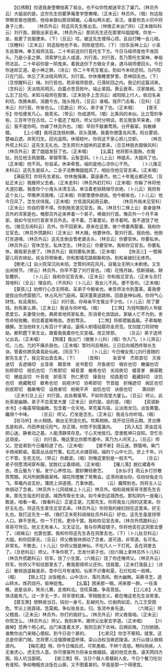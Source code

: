 <!-- { "loadSidebar": true } -->
　　【红绣鞋】你道我身堕懒抛离了祖业。也不似你性痴迷早忘了巢穴。〔林员外云〕大姐说的是。这穷先生则要茅庵里学堕懒哩。〔正末云〕林员外。〔唱〕你这般带眼安眉也随邪。他母亲狠似那双蟳蝎。心毒似两头蛇。呆汉。谁着你去火坑中将身子儿舍。
　　〔林员外云〕将这风先生推出去。〔林推正末出门科〕〔正末做叫科云〕刘行首。跟我出家去来。〔林员外云〕那风先生还在那里叫姐姐哩。你坐一坐。我更了衣服便来。〔下〕〔旦云〕哎。被这先生缠得心烦。且自打睡一会儿咱。〔旦睡科〕〔正末云〕则这般他也不省。则除是恁的。〔下〕〔扮东岳神上云〕小圣东岳案神。奉王祖师法旨。二十年前送刘行首托生下方。今日马祖师度他不肯回头。乃是小圣之罪。须索梦化此人成道。刘行首。刘行首。吾乃管托生案神。奉祖师法旨。二十年前你是一阴鬼来。着我送你下方做女子身。遇马祖师便回头。今日你迷却正道。是小神之罪。〔诗云〕你二十年死生冤业。到如今未经还彻。马丹阳只在门前。休忘了天淡晓风明灭。刘行首。你休推睡里梦里。吾神回去也。〔下〕〔旦惊醒科云〕嗨。刘行首也。若非祖师慈悲。已落轮回之内。我记的这篇词来。〔念科云〕天淡晓风明灭。白露点苍苔败叶。端止翠园。黄云衰草。汉家陵阙。怎么忘了后句。未知马祖师在那里。〔正末拍手上念词云〕咸阳陌上行人。依旧名亲利切。改换朱颜。消磨今古。陇头残月。〔旦云〕谁唱。我开门去看。〔见科〕〔正末云〕刘行首。你省也么。〔旦跪云〕师父。弟子省了也。〔正末唱〕
　　【普天乐】你恰便发凡心。施乖劣。〔带云〕你成道呵。〔唱〕比乘风的未似。比立雪的争些。三百年守在古坟。二十载还了烟月。师父当时分明说。若见我急早来者。〔带云〕我不度你呵。你嫁了林员外也。〔唱〕早则不敲番莺燕。分开翡翠。拆散蜂蝶。
　　【上小楼】我将这连枝树撅。双头莲撧。我着你便蓬岛风清。阳台雾锁。楚岫云遮。弃死归生。回光返照。休侵枝叶。你将这干家心担儿交卸。
　　〔林员外慌上科云〕这先生无礼也。怎生把刘大姐哄的这里来。〔旦见林脱衣服做风科〕〔林员外云〕罢了姐姐发狂了也。〔正末唱〕
　　【幺篇】他将那头面揪。衣服扯。则见他玉佩狼籍。翠钿零落。云髻歪斜。〔卜儿上云〕林姐夫。大姐风了也。〔正末唱〕他不风。你自呆。休来牵惹。端的是他心凉你心干热。
　　〔卜儿推正末科云〕这先生是妖人。二会子法教俺姐姐风了。咱扯住他见官去来。〔正末唱〕
　　【满庭芳】你将先生紧扯。你休施懆暴。莫逞豪杰。他二十年冤业都还彻。〔旦扯正末云〕我跟师父去者。〔正末走科〕〔林员外赶打科〕〔正末唱〕你躲了休将他大道拦截。我度你个小鬼头冰清玉洁。单注着老妖精禄尽衣绝。〔卜儿云〕我则有这个女儿。早晚养活我哩。〔正末唱〕你那里便休胡说。他今朝省也。〔卜儿云〕他今日风了。怎生伏侍我。〔正末唱〕方信道风起雨云歇。
　　〔林员外拖末见官科〕〔正末云〕你自的管不得。你到拖贫道见官去。疾。〔林旦引二倈上云〕妾身是林员外的浑家是也。俺那员外近来养着一个弟子。唤做刘行首。俺员外一个月不来家。我如今往刘行首家寻员外去。寻不着。万事罢论。若寻着呵。我不道饶了他也。〔做见旦闹科云〕员外。你不回家来。原来在这里。做个停妻再娶妻。我和你见官去。〔林员外慌跪科〕〔正末云〕林大嫂。他要休你。娶刘行首。我劝他。他倒打贫道哩。〔林员外云〕这先生倒会管老婆舌头。〔林旦云〕你要官休。你要私休。〔林员外云〕官休怎生。私休怎生。〔林旦云〕你要官休。我和你见官去。你要私休。跟我家去便了。〔林员外云〕我则要私休罢。〔正末唱〕
　　【快活三】一壁厢婴儿将衣袂扯。姹女将带揪者。你和那墙花路柳厮和协。到和亲媳妇无疼热。
　　【鲍老儿】自火院深沉向未彻。怎管的闲花风月。自冤业无明火未断绝。又生出闲枝节。〔带云〕林员外。你早不娶了刘行首也。〔唱〕花残月缺。弦断镜破。缾坠簪折。
　　〔卜儿云〕我和你见官去来。〔正末云〕你和我见官去。〔正末与旦打耳喑科〕〔旦云〕理会的。〔不风科〕〔卜儿云〕我女儿不风。便不告你。〔正末唱〕
　　【耍孩儿】劝修行心念无明夜。呆弟子今朝省也。奉吾师法令到蓬莱。着我便提拔出你虎窟狼穴。休占风月门庭闹。莫厌蓬莱途路赊。回首是神仙阙。你将气心财性。权且离别。
　　〔云〕刘行首。你母亲平生冤业不少也。〔卜儿云〕除了要钱。别有甚么罪。〔正末云〕我说与你听咱。〔唱〕
　　【三煞】为钱呵搬的人爷娘恩爱忘。夫妻情分绝。典房卖地将家私舍。形消骨化皆因此。家破人亡不为别。舍性命轻抛撇。则恋着星眸皓齿。杏脸莺舌。
　　【二煞】将郎君脑盖敲。子弟每觔髓撅。怎当他转关儿有百计千谋设。逼得人剜墙钻窟将金资觅。仗剑提刀将财物劫。都积趱下来生业。跟着我我着你化灾变福。改正除邪。
　　〔旦云〕弟子送师父出去。〔正末唱〕
　　【煞尾】我出门〔做推卜儿科〕〔唱〕你入门。〔卜儿哭云〕哎。儿也。兀的不痛杀我也。〔正末唱〕暂时间且略别。三日后向城西传取长生诀。管着你跨凤乘鸾赴仙阙。〔同旦下〕
　　〔卜儿云〕今日俺女孩儿刘行首随的那先生走了。我见官出首去来。〔下〕
　　〔音释〕
　　呆音爷　杰耶其切　灭夜迷切　舌遮绳切　业音夜　踢音体　说书惹切　月鱼夜切　咽衣也切　撇偏也切　别邦耶切　结饥也切　穴希耶切　蟳音潜　蝎希也切　劣闾夜切　蝶音爹　撅渠靴切　撧疽且切　叶音夜　卸音泻　热仁蔗切　懆音灶　彻昌惹切　截藏斜切　洁饥也切　绝藏靴切　歇希也切　姹疮诈切　协希耶切　节音姐　折绳遮切　阙区也切　别皮耶切　髓桑嘴切　设商者切　剜碗平声　劫饥也切　诀居也切
　　第四折
　　〔正末引旦上云〕刘行首。此处敢匾窄。不如你高堂大厦么。〔旦云〕师父。此处索是幽静。弟子不恋高堂大厦〔正末云〕说的是。说的是。〔唱〕
　　【双调新水令】小庵虽窄隐幽微。包含着一合天地。草荒巢鸟宿。云淡雨龙归。淡饭黄虀。纔得个中味。
　　〔旦云〕师父。打坐是怎生。〔正末云〕我说与你听咱。〔唱〕
　　【驻马听】水火相随。做出无穷造化机。坎离相继。烧开往日雨云期。灵台拂去是和非。丹田养就元阳气。存正理。何愁不到蓬瀛内。
　　【风入松】清浊混沌把心迷。静者动之基。人能清静常存息。寸心天地皆归。壶里乾坤只自知。空忙杀这顽皮。
　　〔云〕刘行首。俺这里比你那市廛中。真乃为人间天上。〔旦云〕师父。您徒弟到今日纔知道了也。〔正末唱〕
　　【拨不断】洞云迷。野猿啼。柴门半倚闻鹤唳。菊蕋丛丛绽竹篱。松花点点铺苔砌。端的个山中七日。世上千年。兴亡不管。生死无忧。〔带云〕你觑波。〔唱〕则俺这里别是一般天气。
　　〔旦云〕弟子但愿清闲穿布服。犹胜红尘着绛绡。〔正末唱〕
　　【雁儿落】脱红裙着布衣。改云鬟为丫髻。发宁心养性功。罢妙舞轻歌艺。
　　【水仙子】雨云乡打抄散燕莺期。风月所掀腾翡翠帏。烟花阵搅散了鸳鸯会。这清闲谁似你。任纷纷兔走乌飞。草庵内谈玄妙。蒲团上讲道德。万事休题。
　　〔云〕魔障到也。则将主人公休胡动了念者。〔林员外卜儿同祗候上卜儿云〕林员外。咱和祗候哥哥寻那先生去来。那先生临去时说道。城西传取长生诀。如今来到这城西也。那松阴内一座庵儿敢是。咱看一看。〔做看科云〕正是正是。兀那先生。你将我女儿拐的这里来。你好无礼也。将这先生拿住见官去来。〔林员外云〕你将我的媳妇拐在这里来。好无礼也。我打这先生一顿。〔做打正末死科祗候扯员外科云〕好也。这先生虽是拐带人口。罪不至死。你一下打死。更待干罢。我和你见官去来。〔林员外慌跪科云〕哥哥可怜见。他又无有亲人。又无证见。我与你两锭银子。你将他丢在这洞里去便了。〔祗候云〕也罢也罢。我和你将这先生丢在洞里去也。〔下〕〔卜儿扯旦科云〕大姐。和你回家去。〔旦云〕师父教我休胡动了念者。道可道。非常道。名可名。非常名。不敢去。〔卜儿云〕你师父既是神仙。不吃凡人一下打死。丢在洞里去了。〔旦悲科云〕师父。不争你死了。怎发付弟子也。〔扮六贼上拿林员外卜儿科〕〔林员外慌跪科云〕将军。饶了小生罢。〔六贼云〕饶了你还俺师父。〔林员外云〕将军。你师父不知往那里去了。教我那得师父还你。饶我罢。〔正末打渔鼓上〕〔诗云〕散袒逍遥躲是非。壶中日月有谁知。仙家不识春和夏。石烂松枯一局棋。〔唱〕
　　【锦上花】淡饭粗衣。山中活计。落托清闲。倒大幽微。采蕨寻芝。遶山转水。炼药烧丹。驱神捉鬼。
　　【幺篇】困来那一眠。闲来那一醉。一任渔樵。说是谈非。笑杀儿曹。走南料北。空叹英雄。争高竞低。
　　【江儿水】人生快活能有几。过一岁无一岁。将军使机谋。宰相施忠义。都在俺这老先生谈笑里。
　　【碧玉箫】想韩侯当日。钝剑一身亏。彭越何为。烂剉肉如泥。九江王受困危。竿尖上挑首级。恁莫痴。争似张良会。归。急流中身先退。
　　〔六贼云〕师父稽首。〔正末云〕林员外。你打的我好么。〔林员外云〕师父救我咱。〔正末云〕你慌怎么。〔林员外云〕师父。我到来年。跟师父出家去学道。〔正末唱〕
　　【川拨棹】恁两个用心机。出门来逢着太岁。我则见剥下衣袂。后拥前推。刀剑依随。谁教你出门来贼心便起。到今日说个甚的。
　　【七弟兄】你怎不察知。就里。这总是你家门贼。怎将蓼儿洼强猜做蓝桥驿。梁山泊权当做武陵溪。太行山错认做桃源内。
　　【梅花酒】呀。你今日悔后迟。可笑愚痴。不辨个高低。畅叫扬疾。人无害虎心。虎无伤人意。你可便甚所为将亲女做娼妓。逼的他觅衣食。谩天网四方围。陷人坑当面砌。
　　【收江南】呀。当日个敲人骨髓剥人皮。今日个餐刀吃剑有谁知。争如俺粗衣淡饭在山扉。又不图着甚的。毕竟是那一个得便宜。
